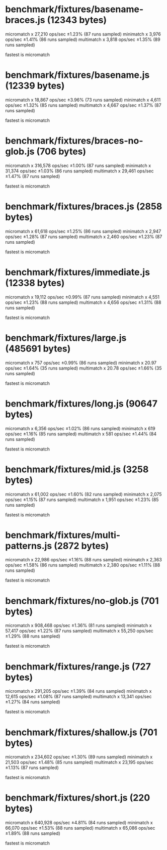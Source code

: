 # benchmark/fixtures/basename-braces.js (12343 bytes)
  micromatch x 27,210 ops/sec ±1.23% (87 runs sampled)
  minimatch x 3,976 ops/sec ±1.41% (86 runs sampled)
  multimatch x 3,818 ops/sec ±1.35% (89 runs sampled)

  fastest is micromatch

# benchmark/fixtures/basename.js (12339 bytes)
  micromatch x 18,867 ops/sec ±3.96% (73 runs sampled)
  minimatch x 4,611 ops/sec ±1.32% (85 runs sampled)
  multimatch x 4,667 ops/sec ±1.37% (87 runs sampled)

  fastest is micromatch

# benchmark/fixtures/braces-no-glob.js (706 bytes)
  micromatch x 316,578 ops/sec ±1.00% (87 runs sampled)
  minimatch x 31,374 ops/sec ±1.03% (86 runs sampled)
  multimatch x 29,461 ops/sec ±1.47% (87 runs sampled)

  fastest is micromatch

# benchmark/fixtures/braces.js (2858 bytes)
  micromatch x 61,618 ops/sec ±1.25% (86 runs sampled)
  minimatch x 2,947 ops/sec ±1.28% (87 runs sampled)
  multimatch x 2,460 ops/sec ±1.23% (87 runs sampled)

  fastest is micromatch

# benchmark/fixtures/immediate.js (12338 bytes)
  micromatch x 19,112 ops/sec ±0.99% (87 runs sampled)
  minimatch x 4,551 ops/sec ±1.23% (88 runs sampled)
  multimatch x 4,656 ops/sec ±1.31% (88 runs sampled)

  fastest is micromatch

# benchmark/fixtures/large.js (485691 bytes)
  micromatch x 757 ops/sec ±0.99% (86 runs sampled)
  minimatch x 20.97 ops/sec ±1.64% (35 runs sampled)
  multimatch x 20.78 ops/sec ±1.66% (35 runs sampled)

  fastest is micromatch

# benchmark/fixtures/long.js (90647 bytes)
  micromatch x 6,356 ops/sec ±1.02% (86 runs sampled)
  minimatch x 619 ops/sec ±1.16% (85 runs sampled)
  multimatch x 581 ops/sec ±1.44% (84 runs sampled)

  fastest is micromatch

# benchmark/fixtures/mid.js (3258 bytes)
  micromatch x 61,002 ops/sec ±1.60% (82 runs sampled)
  minimatch x 2,075 ops/sec ±1.15% (87 runs sampled)
  multimatch x 1,951 ops/sec ±1.23% (85 runs sampled)

  fastest is micromatch

# benchmark/fixtures/multi-patterns.js (2872 bytes)
  micromatch x 22,986 ops/sec ±1.16% (88 runs sampled)
  minimatch x 2,363 ops/sec ±1.58% (86 runs sampled)
  multimatch x 2,380 ops/sec ±1.11% (88 runs sampled)

  fastest is micromatch

# benchmark/fixtures/no-glob.js (701 bytes)
  micromatch x 908,468 ops/sec ±1.36% (81 runs sampled)
  minimatch x 57,417 ops/sec ±1.22% (87 runs sampled)
  multimatch x 55,250 ops/sec ±1.29% (88 runs sampled)

  fastest is micromatch

# benchmark/fixtures/range.js (727 bytes)
  micromatch x 291,205 ops/sec ±1.39% (84 runs sampled)
  minimatch x 12,615 ops/sec ±1.08% (87 runs sampled)
  multimatch x 13,341 ops/sec ±1.27% (84 runs sampled)

  fastest is micromatch

# benchmark/fixtures/shallow.js (701 bytes)
  micromatch x 234,602 ops/sec ±1.30% (89 runs sampled)
  minimatch x 21,503 ops/sec ±1.48% (85 runs sampled)
  multimatch x 23,195 ops/sec ±1.13% (87 runs sampled)

  fastest is micromatch

# benchmark/fixtures/short.js (220 bytes)
  micromatch x 640,928 ops/sec ±4.81% (84 runs sampled)
  minimatch x 66,070 ops/sec ±1.53% (88 runs sampled)
  multimatch x 65,086 ops/sec ±1.89% (88 runs sampled)

  fastest is micromatch